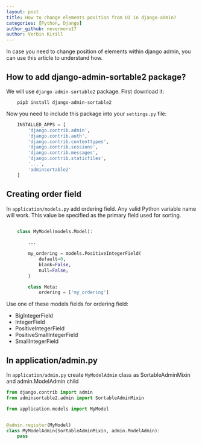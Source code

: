 ```yaml
---
layout: post
title: How to change elements position from UI in django-admin?
categories: [Python, Django]
author_github: nevermore17
author: Verbin Kirill
---
```


In case you need to change position of elements within django admin, you can use this article to understand how.

## How to add django-admin-sortable2 package?

We will use `django-admin-sortable2` package. First download it:

```
    pip3 install django-admin-sortable2
```

Now you need to include this package into your `settings.py` file:

```python
    INSTALLED_APPS = [
        'django.contrib.admin',
        'django.contrib.auth',
        'django.contrib.contenttypes',
        'django.contrib.sessions',
        'django.contrib.messages',
        'django.contrib.staticfiles',
        '...',
        'adminsortable2'
    ]
```
## Creating order field

In `application/models.py` add ordering field. Any valid Python variable name will work. This value be specified as the primary field used for sorting.

```python

    class MyModel(models.Model):
        
        ...

        my_ordering = models.PositiveIntegerField(
            default=0,
            blank=False,
            null=False,
        )

        class Meta:
            ordering = ['my_ordering']

```

Use one of these models fields for ordering field:

- BigIntegerField
- IntegerField
- PositiveIntegerField 
- PositiveSmallIntegerField
- SmallIntegerField

## In application/admin.py

In `application/admin.py` create `MyModelAdmin` class as SortableAdminMixin and admin.ModelAdmin child


```python
from django.contrib import admin
from adminsortable2.admin import SortableAdminMixin

from application.models import MyModel


@admin.register(MyModel)
class MyModelAdmin(SortableAdminMixin, admin.ModelAdmin):
    pass
```

